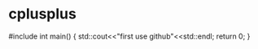cplusplus
=========
#include <iostream>
int main()
{
  std::cout<<"first use github"<<std::endl;
  return 0;
}
